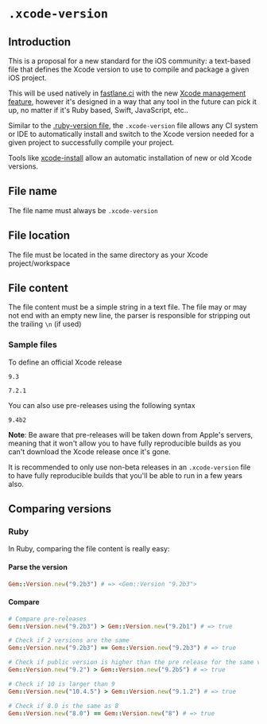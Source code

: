 # `.xcode-version`

## Introduction

This is a proposal for a new standard for the iOS community: a text-based file that defines the Xcode version to use to compile and package a given iOS project.

This will be used natively in [fastlane.ci](https://fastlane.ci) with the new [Xcode management feature](https://github.com/fastlane/ci/pull/819), however it's designed in a way that any tool in the future can pick it up, no matter if it's Ruby based, Swift, JavaScript, etc.. 

Similar to the [.ruby-version file](https://en.wikipedia.org/wiki/Ruby_Version_Manager), the `.xcode-version` file allows any CI system or IDE to automatically install and switch to the Xcode version needed for a given project to successfully compile your project.

Tools like [xcode-install](https://github.com/krausefx/xcode-install) allow an automatic installation of new or old Xcode versions.

## File name

The file name must always be `.xcode-version`

## File location

The file must be located in the same directory as your Xcode project/workspace

## File content

The file content must be a simple string in a text file. The file may or may not end with an empty new line, the parser is responsible for stripping out the trailing `\n` (if used)

### Sample files

To define an official Xcode release

```
9.3
```

```
7.2.1
```

You can also use pre-releases using the following syntax

```
9.4b2
```

**Note**: Be aware that pre-releases will be taken down from Apple's servers, meaning that it won't allow you to have fully reproducible builds as you can't download the Xcode release once it's gone.

It is recommended to only use non-beta releases in an `.xcode-version` file to have fully reproducible builds that you'll be able to run in a few years also.

## Comparing versions

### Ruby

In Ruby, comparing the file content is really easy:

#### Parse the version

```ruby
Gem::Version.new("9.2b3") # => <Gem::Version "9.2b3">
```

#### Compare

```ruby
# Compare pre-releases
Gem::Version.new("9.2b3") > Gem::Version.new("9.2b1") # => true

# Check if 2 versions are the same
Gem::Version.new("9.2b3") == Gem::Version.new("9.2b3") # => true

# Check if public version is higher than the pre release for the same version
Gem::Version.new("9.2") > Gem::Version.new("9.2b5") # => true

# Check if 10 is larger than 9
Gem::Version.new("10.4.5") > Gem::Version.new("9.1.2") # => true

# Check if 8.0 is the same as 8
Gem::Version.new("8.0") == Gem::Version.new("8") # => true
```
